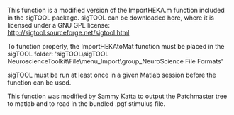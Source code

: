 This function is a modified version of the ImportHEKA.m function included in the sigTOOL package. sigTOOL can be downloaded here, where it is licensed under a GNU GPL license: http://sigtool.sourceforge.net/sigtool.html

To function properly, the ImportHEKAtoMat function must be placed in the sigTOOL folder: 'sigTOOL\sigTOOL NeuroscienceToolkit\File\menu_Import\group_NeuroScience File Formats'

sigTOOL must be run at least once in a given Matlab session before the function can be used.

This function was modified by Sammy Katta to output the Patchmaster tree to matlab and to read in the bundled .pgf stimulus file.